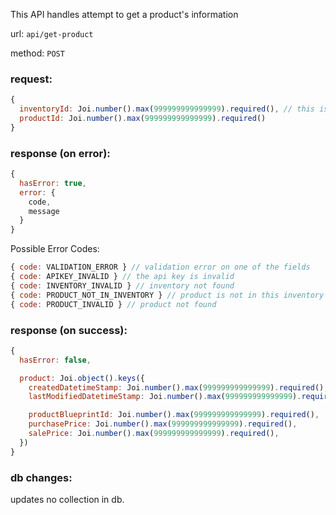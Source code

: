This API handles attempt to get a product's information

url: `api/get-product`

method: `POST`

### request: 
```js
{
  inventoryId: Joi.number().max(999999999999999).required(), // this is in req only to varify correct organization
  productId: Joi.number().max(999999999999999).required()
}
```

### response (on error):
```js
{
  hasError: true,
  error: {
    code,
    message
  }
}
```

Possible Error Codes:
```js
{ code: VALIDATION_ERROR } // validation error on one of the fields
{ code: APIKEY_INVALID } // the api key is invalid
{ code: INVENTORY_INVALID } // inventory not found
{ code: PRODUCT_NOT_IN_INVENTORY } // product is not in this inventory
{ code: PRODUCT_INVALID } // product not found
```

### response (on success):
```js
{
  hasError: false,

  product: Joi.object().keys({
    createdDatetimeStamp: Joi.number().max(999999999999999).required(),
    lastModifiedDatetimeStamp: Joi.number().max(999999999999999).required(),

    productBlueprintId: Joi.number().max(999999999999999).required(),
    purchasePrice: Joi.number().max(999999999999999).required(),
    salePrice: Joi.number().max(999999999999999).required(),
  })
}
```

### db changes:
updates no collection in db.